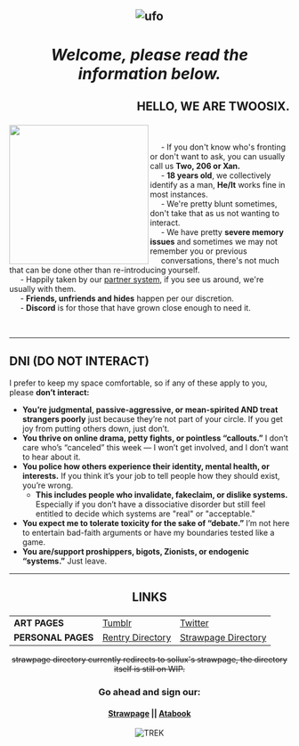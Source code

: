 *<p align=center>* ![ufo](https://file.garden/ZK4cpCacLGUL75Nl/ufobar.gif)
---

  # <p align=center>_Welcome, please read the information below._</p>

<h2>
  <p align="RIGHT">
    <b>HELLO, WE ARE TWOOSIX.</b>
  </p>
</h2>

<img src="https://file.garden/ZK4cpCacLGUL75Nl/saturn.gif" width="250" align="left">
&nbsp;&nbsp;&nbsp;&nbsp;

&nbsp;&nbsp;&nbsp;&nbsp; - If you don't know who's fronting or don't want to ask, you can usually call us <b>Two, 206 or Xan.</b><br>
&nbsp;&nbsp;&nbsp;&nbsp; - <b>18 years old</b>, we collectively identify as a man, <b>He/It</b> works fine in most instances. <br>
&nbsp;&nbsp;&nbsp;&nbsp; - We're pretty blunt sometimes, don't take that as us not wanting to interact.<br>
&nbsp;&nbsp;&nbsp;&nbsp; - We have pretty **severe memory issues** and sometimes we may not remember you or previous <br>
&nbsp;&nbsp;&nbsp;&nbsp; conversations, there's not much that can be done other than re-introducing yourself. <br>
&nbsp;&nbsp;&nbsp;&nbsp; - Happily taken by our [partner system](https://github.com/dirkuu), if you see us around, we're usually with them.<br>
&nbsp;&nbsp;&nbsp;&nbsp; - **Friends, unfriends and hides** happen per our discretion.<br>
&nbsp;&nbsp;&nbsp;&nbsp; - **Discord** is for those that have grown close enough to need it.

<br clear="all">

---

**DNI (DO NOT INTERACT)**
-------------------------------------------------------------------------------
I prefer to keep my space comfortable, so if any of these apply to you, please **don’t interact:**  

- **You’re judgmental, passive-aggressive, or mean-spirited AND treat strangers poorly** just because they’re not part of your circle. If you get joy from putting others down, just don’t.  
- **You thrive on online drama, petty fights, or pointless “callouts.”** I don’t care who’s “canceled” this week — I won’t get involved, and I don’t want to hear about it.  
- **You police how others experience their identity, mental health, or interests.** If you think it’s your job to tell people how they should exist, you’re wrong.
  - **This includes people who invalidate, fakeclaim, or dislike systems.** Especially if you don’t have a dissociative disorder but still feel entitled to decide which systems are "real" or "acceptable."   
- **You expect me to tolerate toxicity for the sake of “debate.”** I’m not here to entertain bad-faith arguments or have my boundaries tested like a game.  
- **You are/support proshippers, bigots, Zionists, or endogenic “systems.”** Just leave.

---
## <p align=center> LINKS </p>
<table align="center">
  <tr>
    <td><b>ART PAGES</b></td>
    <td><a href="https://tumblr.com/gatixan">Tumblr</a></td>
    <td><a href="https://twitter.com/gatixan">Twitter</a></td>
  </tr>
  <tr>
    <td><b>PERSONAL PAGES</b></td>
    <td><a href="https://rentry.co/twoosix">Rentry Directory</a></td>
    <td><a href="https://https://gatixan.straw.page">Strawpage Directory</a></td>
  </tr>
</table>

<p align=center><s>strawpage directory currently redirects to sollux's strawpage, the directory itself is still on WIP.</s></p>

### <p align=center> Go ahead and sign our: </p>
#### <p align=center> [Strawpage](https://gatixan.straw.page) || [Atabook](https://gatixan.atabook.org)

*<p align=center>* ![TREK](https://file.garden/ZK4cpCacLGUL75Nl/trek.gif) </p>
